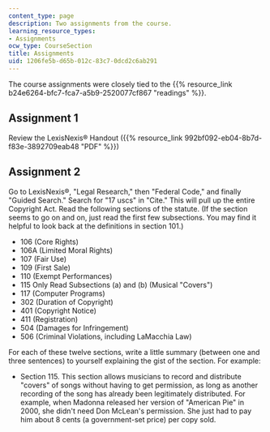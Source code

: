 ```yaml
---
content_type: page
description: Two assignments from the course.
learning_resource_types:
- Assignments
ocw_type: CourseSection
title: Assignments
uid: 1206fe5b-d65b-012c-83c7-0dcd2c6ab291
---
```


The course assignments were closely tied to the {{% resource_link b24e6264-bfc7-fca7-a5b9-2520077cf867 "readings" %}}.

Assignment 1
------------

Review the LexisNexis® Handout ({{% resource_link 992bf092-eb04-8b7d-f83e-3892709eab48 "PDF" %}})

Assignment 2
------------

Go to LexisNexis®, "Legal Research," then "Federal Code," and finally "Guided Search." Search for "17 uscs" in "Cite." This will pull up the entire Copyright Act. Read the following sections of the statute. (If the section seems to go on and on, just read the first few subsections. You may find it helpful to look back at the definitions in section 101.)

*   106 (Core Rights)
*   106A (Limited Moral Rights)
*   107 (Fair Use)
*   109 (First Sale)
*   110 (Exempt Performances)
*   115 Only Read Subsections (a) and (b) (Musical "Covers")
*   117 (Computer Programs)
*   302 (Duration of Copyright)
*   401 (Copyright Notice)
*   411 (Registration)
*   504 (Damages for Infringement)
*   506 (Criminal Violations, including LaMacchia Law)

For each of these twelve sections, write a little summary (between one and three sentences) to yourself explaining the gist of the section. For example:

*   Section 115. This section allows musicians to record and distribute "covers" of songs without having to get permission, as long as another recording of the song has already been legitimately distributed. For example, when Madonna released her version of "American Pie" in 2000, she didn't need Don McLean's permission. She just had to pay him about 8 cents (a government-set price) per copy sold.